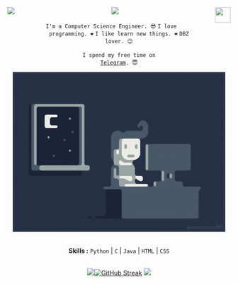 <img align="left" src="https://visitor-badge.laobi.icu/badge?page_id=rushiranpise.rushiranpise">
<img align="right" width="35" height="35" src="https://covid19-thane.github.io/images/logo.png"> 
<div align="center">
<img src="https://readme-typing-svg.herokuapp.com?lines=Hey+there+%2C+My+Name+Is+Rushi+Ranpise.">
<div align="center" width="50">

<code>I'm a Computer Science Engineer. 😎</code>
<code>I love programming. ❤</code>
<code>I like learn new things. ❤</code>
<code>DBZ lover. 😉</code>

<code>I spend my free time on <a href="https://t.me/rushiranpise">Telegram</a>. 😇</code>

<img src="https://github.com/rushiranpise/rushiranpise/blob/master/gifs/coding.gif">

<br><b>Skills :</b> <code>Python</code> | <code>C</code> | <code>Java</code> | <code>HTML</code> | <code>CSS</code>

<br><img src="https://github-readme-stats.vercel.app/api?username=rushiranpise&include_all_commits=true&show_icons=true&theme=react">[![GitHub Streak](https://github-readme-streak-stats.herokuapp.com?user=rushiranpise&theme=react&date_format=M%20j%5B%2C%20Y%5D)](https://git.io/streak-stats)
<img src="https://activity-graph.herokuapp.com/graph?username=rushiranpise&theme=react-dark">  
</div>
